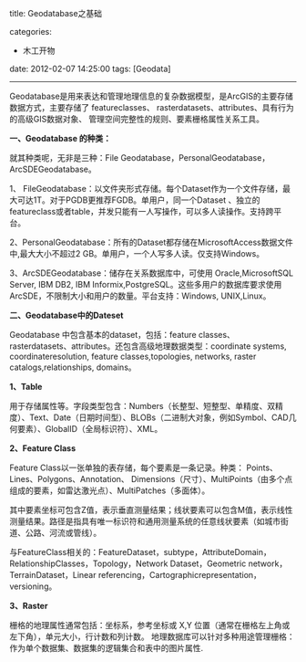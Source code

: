 title: Geodatabase之基础

categories:
  - 木工开物

date: 2012-02-07 14:25:00
tags: [Geodata]

---


Geodatabase是用来表达和管理地理信息的复杂数据模型，是ArcGIS的主要存储数据方式，主要存储了 featureclasses、 rasterdatasets、attributes、具有行为的高级GIS数据对象、 管理空间完整性的规则、要素栅格属性关系工具。

**一、Geodatabase 的种类：**

就其种类呢，无非是三种：File Geodatabase，PersonalGeodatabase，ArcSDEGeodatabase。 

1、 FileGeodatabase：以文件夹形式存储。每个Dataset作为一个文件存储，最大可达1T。对于PGDB更推荐FGDB。单用户，同一个Dataset 、独立的featureclass或者table，并发只能有一人写操作，可以多人读操作。支持跨平台。

2、PersonalGeodatabase：所有的Dataset都存储在MicrosoftAccess数据文件中,最大大小不超过2 GB。单用户，一个人写多人读。仅支持Windows。

3、ArcSDEGeodatabase：储存在关系数据库中，可使用 Oracle,MicrosoftSQL Server, IBM DB2, IBM Informix,PostgreSQL。这些多用户的数据库要求使用ArcSDE，不限制大小和用户的数量。平台支持：Windows, UNIX,Linux。

**二、Geodatabase中的Dateset**

Geodatabase 中包含基本的dataset，包括：feature classes、 rasterdatasets、attributes。还包含高级地理数据类型：coordinate systems, coordinateresolution, feature classes,topologies, networks, raster catalogs,relationships, domains。

**1、Table**

用于存储属性等。字段类型包含：Numbers（长整型、短整型、单精度、双精度）、Text、Date（日期时间型）、BLOBs（二进制大对象，例如Symbol、CAD几何要素）、GlobalID（全局标识符）、XML。

**2、Feature Class**

Feature Class以一张单独的表存储，每个要素是一条记录。种类： Points、Lines、Polygons、Annotation、 Dimensions（尺寸）、MultiPoints（由多个点组成的要素，如雷达激光点）、MultiPatches（多面体）。

其中要素坐标可包含Z值，表示垂直测量结果；线状要素可以包含M值，表示线性测量结果。路径是指具有唯一标识符和通用测量系统的任意线状要素（如城市街道、公路、河流或管线）。

与FeatureClass相关的：FeatureDataset，subtype，AttributeDomain，RelationshipClasses，Topology，Network Dataset，Geometric network，TerrainDataset，Linear referencing，Cartographicrepresentation，versioning。

**3、Raster**

栅格的地理属性通常包括：坐标系，参考坐标或 X,Y 位置（通常在栅格左上角或左下角），单元大小，行计数和列计数。
地理数据库可以针对多种用途管理栅格：作为单个数据集、数据集的逻辑集合和表中的图片属性.

